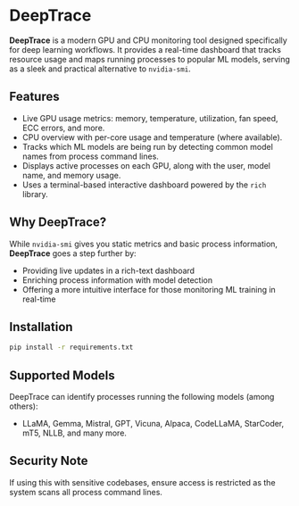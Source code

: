 # DeepTrace

**DeepTrace** is a modern GPU and CPU monitoring tool designed specifically for deep learning workflows. It provides a real-time dashboard that tracks resource usage and maps running processes to popular ML models, serving as a sleek and practical alternative to `nvidia-smi`.

## Features

- Live GPU usage metrics: memory, temperature, utilization, fan speed, ECC errors, and more.
- CPU overview with per-core usage and temperature (where available).
- Tracks which ML models are being run by detecting common model names from process command lines.
- Displays active processes on each GPU, along with the user, model name, and memory usage.
- Uses a terminal-based interactive dashboard powered by the `rich` library.

## Why DeepTrace?

While `nvidia-smi` gives you static metrics and basic process information, **DeepTrace** goes a step further by:
- Providing live updates in a rich-text dashboard
- Enriching process information with model detection
- Offering a more intuitive interface for those monitoring ML training in real-time

## Installation

```bash
pip install -r requirements.txt
```

## Supported Models
DeepTrace can identify processes running the following models (among others):

- LLaMA, Gemma, Mistral, GPT, Vicuna, Alpaca, CodeLLaMA, StarCoder, mT5, NLLB, and many more.

## Security Note

If using this with sensitive codebases, ensure access is restricted as the system scans all process command lines.
